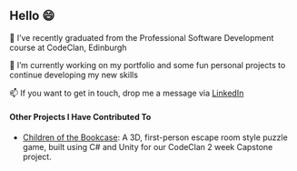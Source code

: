 ## Hello 😄

🌱   I’ve recently graduated from the Professional Software Development course at CodeClan, Edinburgh

🔭   I’m currently working on my portfolio and some fun personal projects to continue developing my new skills

📫   If you want to get in touch, drop me a message via [LinkedIn](https://www.linkedin.com/in/lcuthbertson3112/) 



#### Other Projects I Have Contributed To
- [Children of the Bookcase](https://github.com/samuel-williams-ed/Escape_Game): A 3D, first-person escape room style puzzle game, built using C# and Unity for our CodeClan 2 week Capstone project.


<!--
**louise3112/louise3112** is a ✨ _special_ ✨ repository because its `README.md` (this file) appears on your GitHub profile.

Here are some ideas to get you started:
- ⚡ Fun fact: ...
-->
